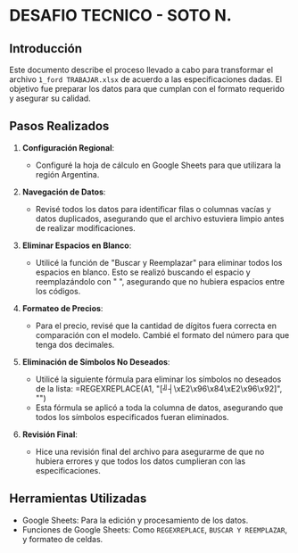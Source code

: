 # DESAFIO TECNICO - SOTO N.

## Introducción

Este documento describe el proceso llevado a cabo para transformar el archivo `1_ford TRABAJAR.xlsx` de acuerdo a las especificaciones dadas. El objetivo fue preparar los datos para que cumplan con el formato requerido y asegurar su calidad.

## Pasos Realizados

1. **Configuración Regional**:
   - Configuré la hoja de cálculo en Google Sheets para que utilizara la región Argentina.

2. **Navegación de Datos**:
   - Revisé todos los datos para identificar filas o columnas vacías y datos duplicados, asegurando que el archivo estuviera limpio antes de realizar modificaciones.

3. **Eliminar Espacios en Blanco**:
   - Utilicé la función de "Buscar y Reemplazar" para eliminar todos los espacios en blanco. Esto se realizó buscando el espacio y reemplazándolo con " ", asegurando que no hubiera espacios entre los códigos.

4. **Formateo de Precios**:
   - Para el precio, revisé que la cantidad de dígitos fuera correcta en comparación con el modelo. Cambié el formato del número para que tenga dos decimales. 

5. **Eliminación de Símbolos No Deseados**:
   - Utilicé la siguiente fórmula para eliminar los símbolos no deseados de la lista:
      =REGEXREPLACE(A1, "[╝┤\xE2\x96\x84\xE2\x96\x92]", "")
   - Esta fórmula se aplicó a toda la columna de datos, asegurando que todos los símbolos especificados fueran eliminados.

6. **Revisión Final**:
   - Hice una revisión final del archivo para asegurarme de que no hubiera errores y que todos los datos cumplieran con las especificaciones.

## Herramientas Utilizadas

- Google Sheets: Para la edición y procesamiento de los datos.
- Funciones de Google Sheets: Como `REGEXREPLACE`, `BUSCAR Y REEMPLAZAR`, y formateo de celdas.
